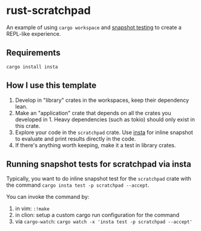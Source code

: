 # rust-scratchpad

An example of using `cargo workspace` and [snapshot testing](https://docs.rs/insta/latest/insta/) to create a REPL-like experience.

## Requirements

`cargo install insta`

## How I use this template

1. Develop in "library" crates in the workspaces, keep their dependency lean.
2. Make an "application" crate that depends on all the crates you developed in 1. Heavy dependencies (such as tokio) should only exist in this crate.
3. Explore your code in the `scratchpad` crate. Use [insta](https://docs.rs/insta/latest/insta/) for inline snapshot to evaluate and print results directly in the code.
4. If there's anything worth keeping, make it a test in library crates.

## Running snapshot tests for scratchpad via insta

Typically, you want to do inline snapshot test for the `scratchpad` crate with the command `cargo insta test -p scratchpad --accept`.

You can invoke the command by:

1. in vim: `:!make`
2. in clion: setup a custom cargo run configuration for the command
3. via `cargo-watch`: `cargo watch -x 'insta test -p scratchpad --accept'`